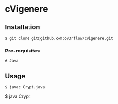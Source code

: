 cVigenere
==================

## Installation

```
$ git clone git@github.com:ov3rflow/cvigenere.git
```
### Pre-requisites

    # Java 
   

## Usage

```
$ javac Crypt.java
```
$ java Crypt
```
